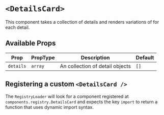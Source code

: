 # `<DetailsCard>`

This component takes a collection of details and renders variations of <DetailItemRow /> for each detail.

## Available Props

| Prop      | PropType | Description                     | Default |
| --------- | -------- | ------------------------------- | ------- |
| `details` | `array`  | An collection of detail objects | `[]`    |

## Registering a custom `<DetailsCard />`

The `RegistryLoader` will look for a component registered at `components.registry.DetailsCard` and expects the key `import` to return a function that uses dynamic import syntax.
